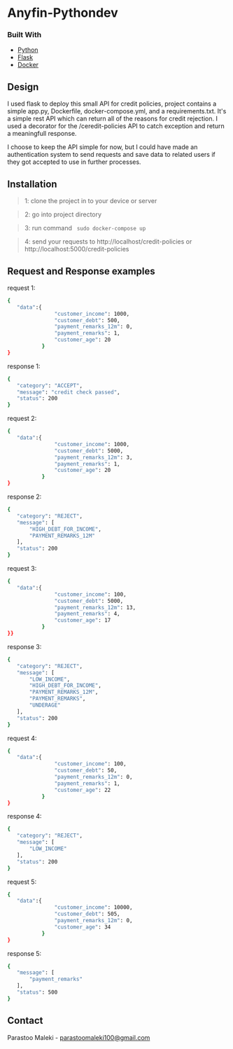 # Anyfin-Pythondev

### Built With

* [Python](https://python.org/)
* [Flask](https://flask.palletsprojects.com/en/2.0.x/)
* [Docker](https://https://www.docker.com/)

## Design
I used flask to deploy this small API for credit policies, project contains a simple app.py, Dockerfile, docker-compose.yml, and a requirements.txt.
It's a simple rest API which can return all of the reasons for credit rejection. I used a decorator for the /ceredit-policies API to catch exception and return a meaningfull response. 


I choose to keep the API simple for now, but I could have made an authentication system to send requests and save data to related users if they got accepted to use in further processes.

 
## Installation 
> 1: clone the project in to your device or server


> 2: go into project directory


> 3: run command 
` sudo docker-compose up`


> 4: send your requests to http://localhost/credit-policies or http://localhost:5000/credit-policies


## Request and Response examples

request 1:
 ```sh
 {
    "data":{
                "customer_income": 1000,
                "customer_debt": 500,
                "payment_remarks_12m": 0,
                "payment_remarks": 1,
                "customer_age": 20
            }
}
   ```

response 1:
 ```sh
 {
    "category": "ACCEPT",
    "message": "credit check passed",
    "status": 200
}
   ```


request 2:
 ```sh
{
    "data":{
                "customer_income": 1000,
                "customer_debt": 5000,
                "payment_remarks_12m": 3,
                "payment_remarks": 1,
                "customer_age": 20
            }
}
   ```

response 2:
 ```sh
{
    "category": "REJECT",
    "message": [
        "HIGH_DEBT_FOR_INCOME",
        "PAYMENT_REMARKS_12M"
    ],
    "status": 200
}
   ```

request 3:
 ```sh
{
    "data":{
                "customer_income": 100,
                "customer_debt": 5000,
                "payment_remarks_12m": 13,
                "payment_remarks": 4,
                "customer_age": 17
            }
}}
   ```

response 3:
 ```sh
{
    "category": "REJECT",
    "message": [
        "LOW_INCOME",
        "HIGH_DEBT_FOR_INCOME",
        "PAYMENT_REMARKS_12M",
        "PAYMENT_REMARKS",
        "UNDERAGE"
    ],
    "status": 200
}
   ```

request 4:
 ```sh
{
    "data":{
                "customer_income": 100,
                "customer_debt": 50,
                "payment_remarks_12m": 0,
                "payment_remarks": 1,
                "customer_age": 22
            }
}
   ```

response 4:
 ```sh
{
    "category": "REJECT",
    "message": [
        "LOW_INCOME"
    ],
    "status": 200
}
   ```

request 5:
 ```sh
{
    "data":{
                "customer_income": 10000,
                "customer_debt": 505,
                "payment_remarks_12m": 0,
                "customer_age": 34
            }
}
   ```

response 5:
 ```sh
{
    "message": [
        "payment_remarks"
    ],
    "status": 500
}
   ```




<!-- CONTACT -->
## Contact

Parastoo Maleki - parastoomaleki100@gmail.com
